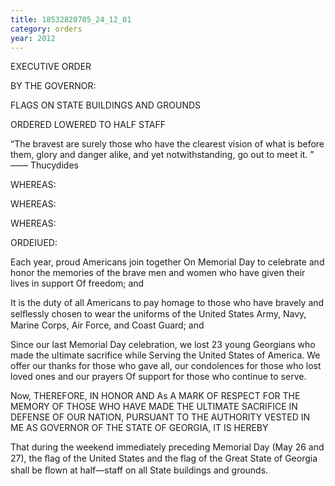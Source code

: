 ```yaml
---
title: 18532820705_24_12_01
category: orders
year: 2012
---
```

 

EXECUTIVE ORDER

BY THE GOVERNOR:

FLAGS ON STATE BUILDINGS AND GROUNDS

ORDERED LOWERED TO HALF STAFF

“The bravest are surely those who have the clearest vision of what
is before them, glory and danger alike, and yet notwithstanding,
go out to meet it. ” —— Thucydides

WHEREAS:

WHEREAS:

WHEREAS:

ORDEIUED:

Each year, proud Americans join together On Memorial Day
to celebrate and honor the memories of the brave men and
women who have given their lives in support Of freedom; and

It is the duty of all Americans to pay homage to those who
have bravely and selﬂessly chosen to wear the uniforms of
the United States Army, Navy, Marine Corps, Air Force, and
Coast Guard; and

Since our last Memorial Day celebration, we lost 23 young
Georgians who made the ultimate sacrifice while Serving the
United States of America. We offer our thanks for those who
gave all, our condolences for those who lost loved ones and
our prayers Of support for those who continue to serve.

Now, THEREFORE, IN HONOR AND As A MARK OF RESPECT
FOR THE MEMORY OF THOSE WHO HAVE MADE THE
ULTIMATE SACRIFICE IN DEFENSE OF OUR NATION,
PURSUANT TO THE AUTHORITY VESTED IN ME AS GOVERNOR
OF THE STATE OF GEORGIA, IT IS HEREBY

That during the weekend immediately preceding Memorial
Day (May 26 and 27), the ﬂag of the United States and the
flag of the Great State of Georgia shall be ﬂown at half—staff
on all State buildings and grounds.


